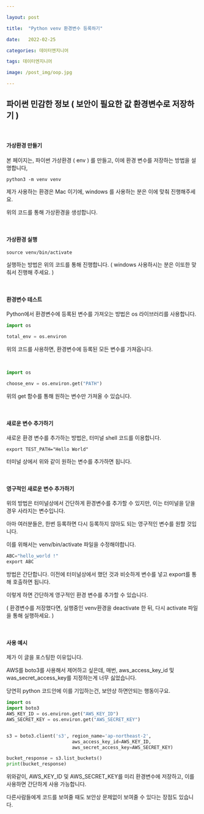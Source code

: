 ```yaml
---

layout: post

title:  "Python venv 환경변수 등록하기"

date:   2022-02-25

categories: 데이터엔지니어

tags: 데이터엔지니어

image: /post_img/oop.jpg

---
```


## 파이썬 민감한 정보 ( 보안이 필요한 값 환경변수로 저장하기 )

<br>

#### 가상환경 만들기

본 페이지는, 파이썬 가상환경 ( env ) 를 만들고, 이에 환경 변수를 저장하는 방법을 설명합니다,

```shell
python3 -m venv venv
```

제가 사용하는 환경은 Mac 이기에, windows 를 사용하는 분은 이에 맞춰 진행해주세요.

위의 코드를 통해 가상환경을 생성합니다.

<br>

#### 가상환경 실행

```shell
source venv/bin/activate
```

실행하는 방법은 위의 코드를 통해 진행합니다. ( windows 사용하시는 분은 이또한 맞춰서 진행해 주세요. )

<br>

#### 환경변수 테스트

Python에서 환경변수에 등록된 변수를 가져오는 방법은 os 라이브러리를 사용합니다.

```python
import os

total_env = os.environ
```

위의 코드를 사용하면, 환경변수에 등록된 모든 변수를 가져옵니다.

<br>

```python
import os

choose_env = os.environ.get("PATH")
```

위의 get 함수를 통해 원하는 변수만 가져올 수 있습니다.

<br>

#### 새로운 변수 추가하기

새로운 환경 변수를 추가하는 방법은, 터미널 shell 코드를 이용합니다.

```shell
export TEST_PATH="Hello World"
```

터미널 상에서 위와 같이 원하는 변수를 추가하면 됩니다.

<br>

#### 영구적인 새로운 변수 추가하기

위의 방법은 터미널상에서 간단하게 환경변수를 추가할 수 있지만, 이는 터미널을 닫을 경우 사라지는 변수입니다.

아마 여러분들은, 한번 등록하면 다시 등록하지 않아도 되는 영구적인 변수를 원할 것입니다.

이를 위해서는 venv/bin/activate 파일을 수정해야합니다.

```python
ABC="hello_world !"
export ABC
```

방법은 간단합니다. 이전에 터미널상에서 했던 것과 비슷하게 변수를 넣고 export를 통해 호출하면 됩니다.

이렇게 하면 간단하게 영구적인 환경 변수를 추가할 수 있습니다.

( 환경변수를 저장했다면, 실행중인 venv환경을 deactivate 한 뒤, 다시 activate 파일을 통해 실행하세요. )

<br>

#### 사용 예시

제가 이 글을 포스팅한 이유입니다.

AWS를 boto3를 사용해서 제어하고 싶은데, 매번, aws_access_key_id 및 was_secret_access_key를 지정하는게 너무 싫었습니다.

당연히 python 코드안에 이를 기입하는건, 보안상 하면안되는 행동이구요.

```python
import os
import boto3
AWS_KEY_ID = os.environ.get("AWS_KEY_ID")
AWS_SECRET_KEY = os.environ.get("AWS_SECRET_KEY")


s3 = boto3.client('s3', region_name='ap-northeast-2',
                        aws_access_key_id=AWS_KEY_ID,
                        aws_secret_access_key=AWS_SECRET_KEY)

bucket_response = s3.list_buckets()
print(bucket_response)
```

위와같이, AWS_KEY_ID 및 AWS_SECRET_KEY를 미리 환경변수에 저장하고, 이를 사용하면 간단하게 사용 가능합니다. 

다른사람들에게 코드를 보여줄 때도 보안상 문제없이 보여줄 수 있다는 장점도 있습니다.

<br>